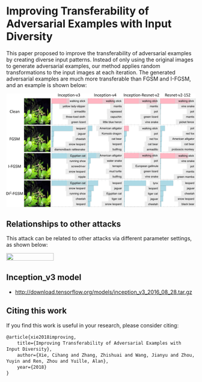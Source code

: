# Improving Transferability of Adversarial Examples with Input Diversity

This paper proposed to improve the transferability of adversarial examples by creating diverse input patterns. Instead of only using the original images to generate adversarial examples, our method applies random transformations to the input images at each iteration. The generated adversarial examples are much more transferable than FGSM and I-FGSM, and an example is shown below:

![demo](demo.png)


## Relationships to other attacks

This attack can be related to other attacks via different parameter settings, as shown below:

<img src="https://github.com/cihangxie/DI-2-FGSM/blob/master/relationship.png" width="50%" height="50%">

## Inception_v3 model

- http://download.tensorflow.org/models/inception_v3_2016_08_28.tar.gz


## Citing this work

If you find this work is useful in your research, please consider citing:

    @article{xie2018improving,
        title={Improving Transferability of Adversarial Examples with Input Diversity},
        author={Xie, Cihang and Zhang, Zhishuai and Wang, Jianyu and Zhou, Yuyin and Ren, Zhou and Yuille, Alan},
        year={2018}
    }
